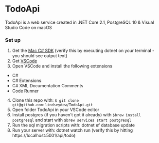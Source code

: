 # TodoApi
TodoApi is a web service created in .NET Core 2.1, PostgreSQL 10 &amp; Visual Studio Code on macOS

### Set up

1. Get the [Mac C# SDK](https://www.microsoft.com/net/download)
    (verify this by executing dotnet on your terminal - you should see output text)
2. Get [VSCode](https://code.visualstudio.com/)
3. Open VSCode and install the following extensions
  * C#
  * C# Extensions
  * C# XML Documentation Comments
  * Code Runner
4. Clone this repo with:
   ```$ git clone git@github.com:lindseydew/TodoApi.git```
5. Open folder TodoApi in your VSCode editor
6. Install postgres (if you haven't got it already) with 
        ```$brew install postgresql``` and start with
        ```$brew services start postgresql```
7. Run the sql migration scripts with:
    dotnet ef database update    
8. Run your server with: 
    dotnet watch run
    (verify this by hitting https://localhost:5001/api/todo)


